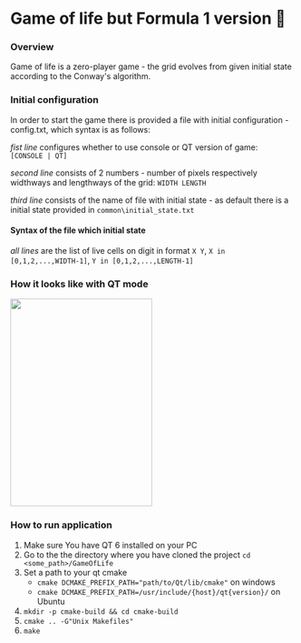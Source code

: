 # Game of life but Formula 1 version :checkered_flag: #

### Overview ###
Game of life is a zero-player game - the grid evolves from given initial state according to the Conway's algorithm.

### Initial configuration ###
In order to start the game there is provided a file with initial 
configuration - config.txt, which syntax is as follows:

*fist line* configures whether to use console or QT version of game:
   ` [CONSOLE | QT]`
   
*second line* consists of 2 numbers - number of pixels respectively widthways and lengthways of the grid:
`WIDTH LENGTH`


*third line* consists of the name of file with initial state - as default there is a initial state provided in `common\initial_state.txt`


#### Syntax of the file which initial state ####
*all lines* are the list of live cells on digit in format `X Y`, 
`X in [0,1,2,...,WIDTH-1]`, `Y in [0,1,2,...,LENGTH-1]`

### How it looks like with QT mode ###
<img src="https://github.com/PaulinaGacek/AGH-Racing-Task3/blob/master/Helmets/game_visualisation.gif" width="250" height="365">

### How to run application ###
1. Make sure You have QT 6 installed on your PC
2. Go to the the directory where you have cloned the project `cd <some_path>/GameOfLife`
3. Set a path to your qt cmake
   - `cmake DCMAKE_PREFIX_PATH="path/to/Qt/lib/cmake"` on windows
   - `cmake DCMAKE_PREFIX_PATH=/usr/include/{host}/qt{version}/` on Ubuntu
4. `mkdir -p cmake-build && cd cmake-build`
5. `cmake .. -G"Unix Makefiles"`
6. `make`
